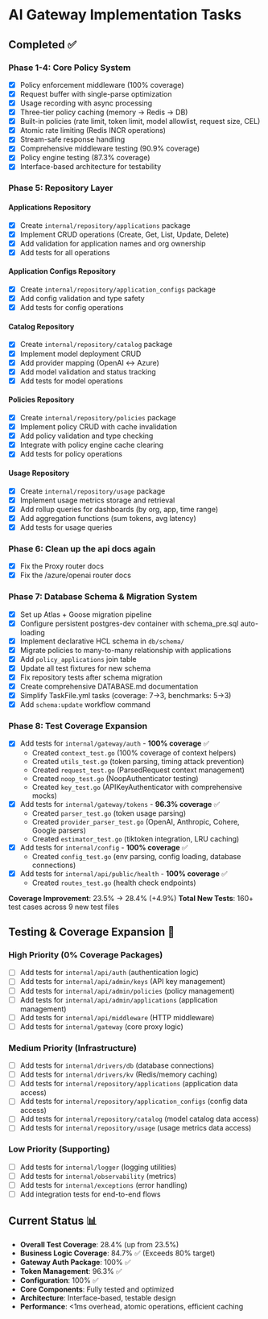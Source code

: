 # AI Gateway Implementation Tasks

## Completed ✅

### Phase 1-4: Core Policy System

- [x] Policy enforcement middleware (100% coverage)
- [x] Request buffer with single-parse optimization
- [x] Usage recording with async processing
- [x] Three-tier policy caching (memory → Redis → DB)
- [x] Built-in policies (rate limit, token limit, model allowlist, request size, CEL)
- [x] Atomic rate limiting (Redis INCR operations)
- [x] Stream-safe response handling
- [x] Comprehensive middleware testing (90.9% coverage)
- [x] Policy engine testing (87.3% coverage)
- [x] Interface-based architecture for testability

### Phase 5: Repository Layer

#### Applications Repository

- [x] Create `internal/repository/applications` package
- [x] Implement CRUD operations (Create, Get, List, Update, Delete)
- [x] Add validation for application names and org ownership
- [x] Add tests for all operations

#### Application Configs Repository

- [x] Create `internal/repository/application_configs` package
- [x] Add config validation and type safety
- [x] Add tests for config operations

#### Catalog Repository

- [x] Create `internal/repository/catalog` package
- [x] Implement model deployment CRUD
- [x] Add provider mapping (OpenAI ↔ Azure)
- [x] Add model validation and status tracking
- [x] Add tests for model operations

#### Policies Repository

- [x] Create `internal/repository/policies` package
- [x] Implement policy CRUD with cache invalidation
- [x] Add policy validation and type checking
- [x] Integrate with policy engine cache clearing
- [x] Add tests for policy operations

#### Usage Repository

- [x] Create `internal/repository/usage` package
- [x] Implement usage metrics storage and retrieval
- [x] Add rollup queries for dashboards (by org, app, time range)
- [x] Add aggregation functions (sum tokens, avg latency)
- [x] Add tests for usage queries

### Phase 6: Clean up the api docs again

- [x] Fix the Proxy router docs
- [x] Fix the /azure/openai router docs

### Phase 7: Database Schema & Migration System

- [x] Set up Atlas + Goose migration pipeline
- [x] Configure persistent postgres-dev container with schema_pre.sql auto-loading
- [x] Implement declarative HCL schema in `db/schema/`
- [x] Migrate policies to many-to-many relationship with applications
- [x] Add `policy_applications` join table
- [x] Update all test fixtures for new schema
- [x] Fix repository tests after schema migration
- [x] Create comprehensive DATABASE.md documentation
- [x] Simplify TaskFile.yml tasks (coverage: 7→3, benchmarks: 5→3)
- [x] Add `schema:update` workflow command

### Phase 8: Test Coverage Expansion

- [x] Add tests for `internal/gateway/auth` - **100% coverage** ✅
  - Created `context_test.go` (100% coverage of context helpers)
  - Created `utils_test.go` (token parsing, timing attack prevention)
  - Created `request_test.go` (ParsedRequest context management)
  - Created `noop_test.go` (NoopAuthenticator testing)
  - Created `key_test.go` (APIKeyAuthenticator with comprehensive mocks)
- [x] Add tests for `internal/gateway/tokens` - **96.3% coverage** ✅
  - Created `parser_test.go` (token usage parsing)
  - Created `provider_parser_test.go` (OpenAI, Anthropic, Cohere, Google parsers)
  - Created `estimator_test.go` (tiktoken integration, LRU caching)
- [x] Add tests for `internal/config` - **100% coverage** ✅
  - Created `config_test.go` (env parsing, config loading, database connections)
- [x] Add tests for `internal/api/public/health` - **100% coverage** ✅
  - Created `routes_test.go` (health check endpoints)

**Coverage Improvement**: 23.5% → 28.4% (+4.9%)
**Total New Tests**: 160+ test cases across 9 new test files

## Testing & Coverage Expansion 🚧

### High Priority (0% Coverage Packages)

- [ ] Add tests for `internal/api/auth` (authentication logic)
- [ ] Add tests for `internal/api/admin/keys` (API key management)
- [ ] Add tests for `internal/api/admin/policies` (policy management)
- [ ] Add tests for `internal/api/admin/applications` (application management)
- [ ] Add tests for `internal/api/middleware` (HTTP middleware)
- [ ] Add tests for `internal/gateway` (core proxy logic)

### Medium Priority (Infrastructure)

- [ ] Add tests for `internal/drivers/db` (database connections)
- [ ] Add tests for `internal/drivers/kv` (Redis/memory caching)
- [ ] Add tests for `internal/repository/applications` (application data access)
- [ ] Add tests for `internal/repository/application_configs` (config data access)
- [ ] Add tests for `internal/repository/catalog` (model catalog data access)
- [ ] Add tests for `internal/repository/usage` (usage metrics data access)

### Low Priority (Supporting)

- [ ] Add tests for `internal/logger` (logging utilities)
- [ ] Add tests for `internal/observability` (metrics)
- [ ] Add tests for `internal/exceptions` (error handling)
- [ ] Add integration tests for end-to-end flows

## Current Status 📊

- **Overall Test Coverage**: 28.4% (up from 23.5%)
- **Business Logic Coverage**: 84.7% ✅ (Exceeds 80% target)
- **Gateway Auth Package**: 100% ✅
- **Token Management**: 96.3% ✅
- **Configuration**: 100% ✅
- **Core Components**: Fully tested and optimized
- **Architecture**: Interface-based, testable design
- **Performance**: <1ms overhead, atomic operations, efficient caching
